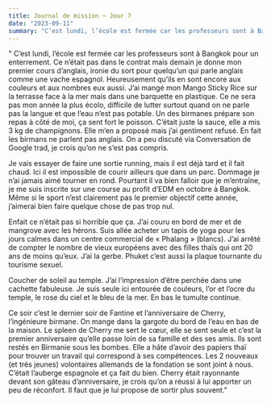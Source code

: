 ```yaml
---
title: Journal de mission ~ Jour 7
date: "2023-09-11"
summary: "C’est lundi, l’école est fermée car les professeurs sont à Bangkok pour un enterrement. Ce n’était pas dans le contrat mais demain je donne mon premier cours d’anglais, ironie du sort pour quelqu’un qui parle anglais comme une vache espagnol. "
---
```



"
C’est lundi, l’école est fermée car les professeurs sont à Bangkok pour un enterrement. Ce n’était pas dans le contrat mais demain je donne mon premier cours d’anglais, ironie du sort pour quelqu’un qui parle anglais comme une vache espagnol. Heureusement qu’ils en sont encore aux couleurs et aux nombres eux aussi. 
J’ai mangé mon Mango Sticky Rice sur la terrasse face à la mer mais dans une barquette en plastique. Ce ne sera pas mon année la plus écolo, difficile de lutter surtout quand on ne parle pas la langue et que l’eau n’est pas potable. 
Un des birmanes prépare son repas à côté de moi, ça sent fort le poisson. C’était juste la sauce, elle a mis 3 kg de champignons. Elle m’en a proposé mais j’ai gentiment refusé. En fait les birmans ne parlent pas anglais. On a peu discuté via Conversation de Google trad, je crois qu’on ne s’est pas compris. 

Je vais essayer de faire une sortie running, mais il est déjà tard et il fait chaud. Ici il est impossible de courir ailleurs que dans un parc. Dommage je n’ai jamais aimé tourner en rond. Pourtant il va bien falloir que je m’entraîne, je me suis inscrite sur une course au profit d’EDM en octobre à Bangkok. Même si le sport n’est clairement pas le premier objectif cette année, j’aimerai bien faire quelque chose de pas trop nul.

Enfait ce n’était pas si horrible que ça. J’ai couru en bord de mer et de mangrove avec les hérons. 
Suis allée acheter un tapis de yoga pour les jours calmes dans un centre commercial de « Phalang » (blancs). J’ai arrêté de compter le nombre de vieux européens avec des filles thaïs qui ont 20 ans de moins qu’eux. J’ai la gerbe. Phuket c’est aussi la plaque tournante du tourisme sexuel. 

Coucher de soleil au temple. J’ai l’impression d’être perchée dans une cachette fabuleuse. Je suis seule ici entourée de couleurs, l’or et l’ocre du temple, le rose du ciel et le bleu de la mer. En bas le tumulte continue. 

Ce soir c’est le dernier soir de Fantine et l’anniversaire de Cherry, l’ingénieure birmane. 
On mange dans la gargote du bord de l’eau en bas de la maison. Le spleen de Cherry me sert le cœur, elle se sent seule et c’est la premier anniversaire qu’elle passe loin de sa famille et des ses amis. Ils sont restés en Birmanie sous les bombes. Elle a hâte d’avoir des papiers thaï pour trouver un travail qui correspond à ses compétences. Les 2 nouveaux (et très jeunes) volontaires allemands de la fondation se sont joint à nous. C’était l’auberge espagnole et ça fait du bien. Cherry était rayonnante devant son gâteau d’anniversaire, je crois qu’on a réussi à lui apporter un peu de réconfort. Il faut que je lui propose de sortir plus souvent."
